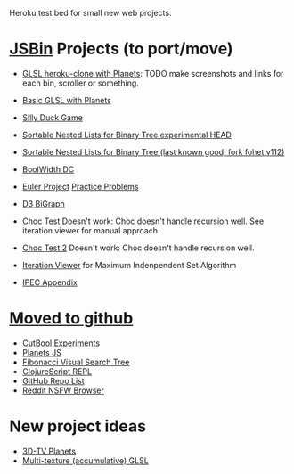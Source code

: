 Heroku test bed for small new web projects.

# [JSBin](http://jsbin.com/) Projects (to port/move)

 - [GLSL heroku-clone with Planets](http://jsbin.com/gefuv/edit): TODO make screenshots and links for each bin, scroller or something.
 - [Basic GLSL with Planets](http://jsbin.com/aCEcohi/edit)
 - [Silly Duck Game](http://jsbin.com/uCIGelO/edit)
 - [Sortable Nested Lists for Binary Tree experimental HEAD](http://jsbin.com/fohet/edit)
 - [Sortable Nested Lists for Binary Tree (last known good, fork fohet v112)](http://jsbin.com/larim/1/edit)
 - [BoolWidth DC](http://jsbin.com/larim/1/edit)
 - [Euler Project](https://projecteuler.net/problem=17) [Practice Problems](http://jsbin.com/mokif/edit)
 - [D3 BiGraph](http://jsbin.com/bakoniso/edit)

 - [Choc Test](http://jsfiddle.net/emnh/c3ZVu/) Doesn't work: Choc doesn't handle recursion well. See iteration viewer for manual approach.
 - [Choc Test 2](http://jsfiddle.net/emnh/tDn7p/) Doesn't work: Choc doesn't handle recursion well.
 - [Iteration Viewer](http://jsbin.com/nulilide/edit) for Maximum Indenpendent Set Algorithm
 - [IPEC Appendix](http://jsbin.com/wapuf/1/edit)

# [Moved to github](http://coffee-test-emh.herokuapp.com/)
 - [CutBool Experiments](http://jsbin.com/UfAnonA/edit)
 - [Planets JS](http://jsbin.com/ayemum/edit/)
 - [Fibonacci Visual Search Tree](http://jsbin.com/AneBATu/edit)
 - [ClojureScript REPL](http://jsbin.com/UcayUD/edit)
 - [GitHub Repo List](http://jsbin.com/OKiROPu/edit)
 - [Reddit NSFW Browser](http://jsbin.com/atokom/edit)

# New project ideas
 - [3D-TV Planets](http://picanteverde.github.io/3dtv/src/tv3d5.html)
 - [Multi-texture (accumulative) GLSL](http://jsbin.com/rogigubi/1/edit)
